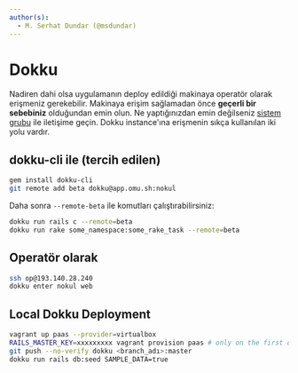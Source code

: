 ```yaml
---
author(s):
  - M. Serhat Dundar (@msdundar)
---
```


Dokku
=====

Nadiren dahi olsa uygulamanın deploy edildiği makinaya operatör olarak erişmeniz gerekebilir. Makinaya erişim sağlamadan
önce **geçerli bir sebebiniz** olduğundan emin olun. Ne yaptığınızdan emin değilseniz [sistem
grubu](https://github.com/orgs/omu/teams/ops) ile iletişime geçin. Dokku instance'ına erişmenin sıkça kullanılan iki
yolu vardır.

dokku-cli ile (tercih edilen)
-----------------------------

```bash
gem install dokku-cli
git remote add beta dokku@app.omu.sh:nokul
```

Daha sonra `--remote-beta` ile komutları çalıştırabilirsiniz:

```bash
dokku run rails c --remote=beta
dokku run rake some_namespace:some_rake_task --remote=beta
```

Operatör olarak
---------------

```bash
ssh op@193.140.28.240
dokku enter nokul web
```

Local Dokku Deployment
----------------------

```bash
vagrant up paas --provider=virtualbox
RAILS_MASTER_KEY=xxxxxxxxx vagrant provision paas # only on the first deploy
git push --no-verify dokku <branch_adı>:master
dokku run rails db:seed SAMPLE_DATA=true
```
